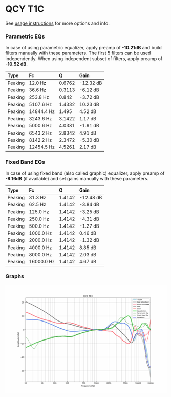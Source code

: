 # QCY T1C
See [usage instructions](https://github.com/jaakkopasanen/AutoEq#usage) for more options and info.

### Parametric EQs
In case of using parametric equalizer, apply preamp of **-10.21dB** and build filters manually
with these parameters. The first 5 filters can be used independently.
When using independent subset of filters, apply preamp of **-10.52 dB**.

| Type    | Fc         |      Q | Gain      |
|:--------|:-----------|:-------|:----------|
| Peaking | 12.0 Hz    | 0.6762 | -12.32 dB |
| Peaking | 36.6 Hz    | 0.3113 | -6.12 dB  |
| Peaking | 253.8 Hz   | 0.842  | -3.72 dB  |
| Peaking | 5107.6 Hz  | 1.4332 | 10.23 dB  |
| Peaking | 14844.4 Hz | 1.495  | 4.52 dB   |
| Peaking | 3243.6 Hz  | 3.1422 | 1.17 dB   |
| Peaking | 5000.6 Hz  | 4.0381 | -1.91 dB  |
| Peaking | 6543.2 Hz  | 2.8342 | 4.91 dB   |
| Peaking | 8142.2 Hz  | 2.3472 | -5.30 dB  |
| Peaking | 12454.5 Hz | 4.5261 | 2.17 dB   |

### Fixed Band EQs
In case of using fixed band (also called graphic) equalizer, apply preamp of **-9.16dB**
(if available) and set gains manually with these parameters.

| Type    | Fc         |      Q | Gain      |
|:--------|:-----------|:-------|:----------|
| Peaking | 31.3 Hz    | 1.4142 | -12.48 dB |
| Peaking | 62.5 Hz    | 1.4142 | -3.84 dB  |
| Peaking | 125.0 Hz   | 1.4142 | -3.25 dB  |
| Peaking | 250.0 Hz   | 1.4142 | -4.31 dB  |
| Peaking | 500.0 Hz   | 1.4142 | -1.27 dB  |
| Peaking | 1000.0 Hz  | 1.4142 | 0.46 dB   |
| Peaking | 2000.0 Hz  | 1.4142 | -1.32 dB  |
| Peaking | 4000.0 Hz  | 1.4142 | 8.85 dB   |
| Peaking | 8000.0 Hz  | 1.4142 | 2.03 dB   |
| Peaking | 16000.0 Hz | 1.4142 | 4.67 dB   |

### Graphs
![](./QCY%20T1C.png)